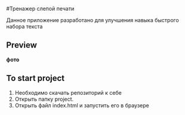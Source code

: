 #Тренажер слепой печати

Данное приложение разработано для улучшения навыка быстрого набора текста

## Preview

__фото__

## To start project
1. Необходимо скачать репозиторий к себе
2. Открыть папку project.
3. Открыть файл index.html и запустить его в браузере